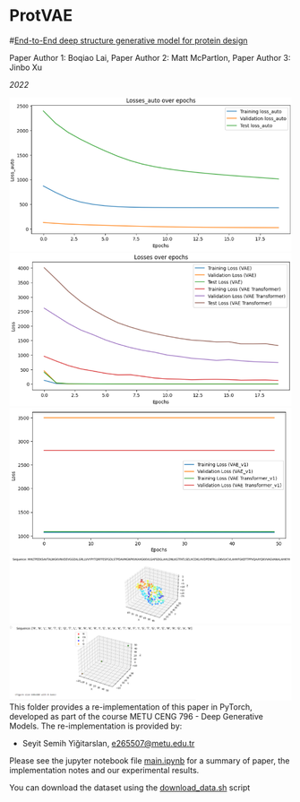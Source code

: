 # ProtVAE
#[End-to-End deep structure generative model for protein design]((https://www.biorxiv.org/content/10.1101/2022.07.09.499440v1.full.pdf))

Paper Author 1: Boqiao Lai, Paper Author 2: Matt McPartlon, Paper Author 3: Jinbo Xu

*2022*

![Autoregressive Result](figures/auto_epoch_20.png)
![VAE-Transformer](figures/vae_transformer_epoch_20.png)
![VAE-Transformer_Update](figures/vae_v1_epoch_50.png)
![Original Sequence](figures/sample_3d.png)
![Reconstructed Sequence](figures/result_3d.png)
This folder provides a re-implementation of this paper in PyTorch, developed as part of the course METU CENG 796 - Deep Generative Models. The re-implementation is provided by:
* Seyit Semih Yiğitarslan, e265507@metu.edu.tr

Please see the jupyter notebook file [main.ipynb](main.ipynb) for a summary of paper, the implementation notes and our experimental results.

You can download the dataset using the [download_data.sh](download_data.sh) script
